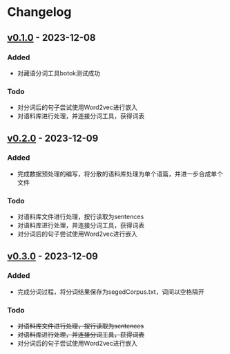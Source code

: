 # Changelog

## [v0.1.0](https://github.com/Hana61/TibetanEDA/releases/tag/v0.1.0) - 2023-12-08

### Added

* 对藏语分词工具botok测试成功

### Todo

* 对分词后的句子尝试使用Word2vec进行嵌入
* 对语料库进行处理，并连接分词工具，获得词表

## [v0.2.0](https://github.com/Hana61/TibetanEDA/releases/tag/v0.2.0) - 2023-12-09

### Added

* 完成数据预处理的编写，将分散的语料库处理为单个语篇，并进一步合成单个文件

### Todo

* 对语料库文件进行处理，按行读取为sentences
* 对语料库进行处理，并连接分词工具，获得词表
* 对分词后的句子尝试使用Word2vec进行嵌入

## [v0.3.0](https://github.com/Hana61/TibetanEDA/releases/tag/v0.3.0) - 2023-12-09

### Added

* 完成分词过程，将分词结果保存为segedCorpus.txt，词间以空格隔开

### Todo

* ~~对语料库文件进行处理，按行读取为sentences~~
* ~~对语料库进行处理，并连接分词工具，获得词表~~
* 对分词后的句子尝试使用Word2vec进行嵌入

